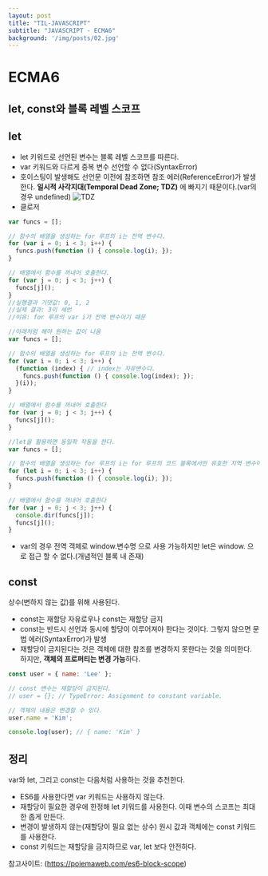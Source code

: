 ```yaml
---
layout: post
title: "TIL-JAVASCRIPT"
subtitle: "JAVASCRIPT - ECMA6"
background: '/img/posts/02.jpg'
---
```


# ECMA6

## let, const와 블록 레벨 스코프
## let
- let 키워드로 선언된 변수는 블록 레벨 스코프를 따른다.
- var 키워드와 다르게 중복 변수 선언할 수 없다(SyntaxError)
- 호이스팅이 발생해도 선언문 이전에 참조하면 참조 에러(ReferenceError)가 발생한다. **일시적 사각지대(Temporal Dead Zone; TDZ)** 에 빠지기 때문이다.(var의 경우 undefined)
![TDZ](https://poiemaweb.com/img/let-lifecycle.png)
- 클로저

```JAVASCRIPT
var funcs = [];

// 함수의 배열을 생성하는 for 루프의 i는 전역 변수다.
for (var i = 0; i < 3; i++) {
  funcs.push(function () { console.log(i); });
}

// 배열에서 함수를 꺼내어 호출한다.
for (var j = 0; j < 3; j++) {
  funcs[j]();
}
//실행결과 기댓값: 0, 1, 2
//실제 결과: 3이 세번
//이유: for 루프의 var i가 전역 변수이기 때문
```
```JAVASCRIPT
//아래처럼 해야 원하는 값이 나옴
var funcs = [];

// 함수의 배열을 생성하는 for 루프의 i는 전역 변수다.
for (var i = 0; i < 3; i++) {
  (function (index) { // index는 자유변수다.
    funcs.push(function () { console.log(index); });
  }(i));
}

// 배열에서 함수를 꺼내어 호출한다
for (var j = 0; j < 3; j++) {
  funcs[j]();
}
```
```JAVASCRIPT
//let을 활용하면 동일학 작동을 한다.
var funcs = [];

// 함수의 배열을 생성하는 for 루프의 i는 for 루프의 코드 블록에서만 유효한 지역 변수이면서 자유 변수이다.
for (let i = 0; i < 3; i++) {
  funcs.push(function () { console.log(i); });
}

// 배열에서 함수를 꺼내어 호출한다
for (var j = 0; j < 3; j++) {
  console.dir(funcs[j]);
  funcs[j]();
}
```
- var의 경우 전역 객체로 window.변수명 으로 사용 가능하지만 let은 window. 으로 접근 할 수 없다.(개념적인 블록 내 존재)

## const
상수(변하지 않는 값)를 위해 사용된다.
- const는 재할당 자유로우나 const는 재할당 금지
- const는 반드시 선언과 동시에 할당이 이루어져야 한다는 것이다. 그렇지 않으면 문법 에러(SyntaxError)가 발생
- 재할당이 금지된다는 것은 객체에 대한 참조를 변경하지 못한다는 것을 의미한다. 하지만, **객체의 프로퍼티는 변경 가능**하다.
```JAVASCRIPT
const user = { name: 'Lee' };

// const 변수는 재할당이 금지된다.
// user = {}; // TypeError: Assignment to constant variable.

// 객체의 내용은 변경할 수 있다.
user.name = 'Kim';

console.log(user); // { name: 'Kim' }
```

## 정리

var와 let, 그리고 const는 다음처럼 사용하는 것을 추천한다.

- ES6를 사용한다면 var 키워드는 사용하지 않는다.
- 재할당이 필요한 경우에 한정해 let 키워드를 사용한다. 이때 변수의 스코프는 최대한 좁게 만든다.
- 변경이 발생하지 않는(재할당이 필요 없는 상수) 원시 값과 객체에는 const 키워드를 사용한다.
- const 키워드는 재할당을 금지하므로 var, let 보다 안전하다.

참고사이트: (https://poiemaweb.com/es6-block-scope)